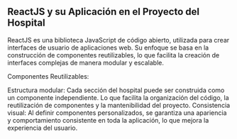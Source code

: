 # <h2>ReactJS y su Aplicación en el Proyecto del Hospital</h2>

<p>ReactJS es una biblioteca JavaScript de código abierto, utilizada para crear interfaces de usuario de aplicaciones web. Su enfoque se basa en la construcción de componentes reutilizables, lo que facilita la creación de interfaces complejas de manera modular y escalable.</p>

Componentes Reutilizables:

Estructura modular: Cada sección del hospital puede ser construida como un componente independiente. Lo que facilita la organización del código, la reutilización de componentes y la mantenibilidad del proyecto.
Consistencia visual: Al definir componentes personalizados, se garantiza una apariencia y comportamiento consistente en toda la aplicación, lo que mejora la experiencia del usuario.
